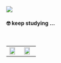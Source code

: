 <div align="left" width="60%">
  <a href="https://hits.seeyoufarm.com"><img src="https://hits.seeyoufarm.com/api/count/incr/badge.svg?url=https%3A%2F%2Fgithub.com%2Fhi5on9%2F&count_bg=%23DEBAFD&title_bg=%23D5D4D4&icon=&icon_color=%23E7E7E7&title=%F0%9F%91%80&edge_flat=false"/></a>
  </div>
 
<h4 align="left" >
  🤓 keep studying ...
</h4>
<br>

<table><tr><td valign="top" width="50%">
<img src="https://github-readme-stats.vercel.app/api?username=hi5on9&show_icons=true&count_private=true&hide_border=true" align="left" style="width: 80%" />
</td><td valign="top" width="50%">
<img src="https://github-readme-stats.vercel.app/api/top-langs/?username=hi5on9&hide_border=true&layout=compact" align="left" style="width: 80%" />
</td></tr></table>  

<br/>  
